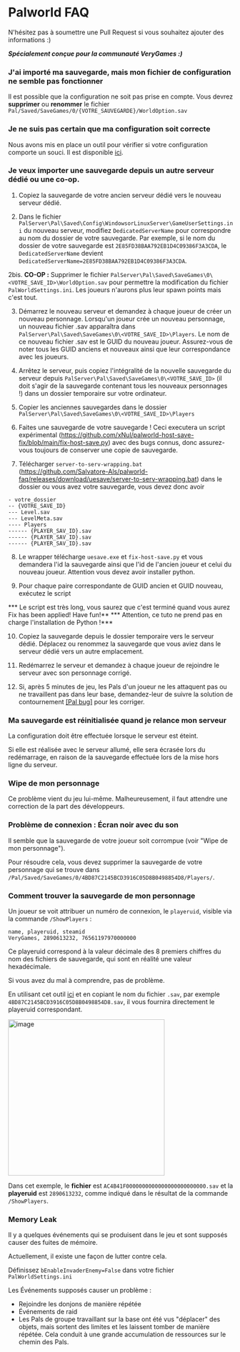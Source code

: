 # Palworld FAQ
N'hésitez pas à soumettre une Pull Request si vous souhaitez ajouter des informations :)

***Spécialement conçue pour la communauté VeryGames :)***

### J'ai importé ma sauvegarde, mais mon fichier de configuration ne semble pas fonctionner
Il est possible que la configuration ne soit pas prise en compte. Vous devrez **supprimer** ou **renommer** le fichier `Pal/Saved/SaveGames/0/{VOTRE_SAUVEGARDE}/WorldOption.sav`

### Je ne suis pas certain que ma configuration soit correcte
Nous avons mis en place un outil pour vérifier si votre configuration comporte un souci. Il est disponible [ici](https://palworld.kriax.ovh/configuration-validator).

### Je veux importer une sauvegarde depuis un autre serveur dédié ou une co-op.

1. Copiez la sauvegarde de votre ancien serveur dédié vers le nouveau serveur dédié.

2. Dans le fichier `PalServer\Pal\Saved\Config\WindowsorLinuxServer\GameUserSettings.ini` du nouveau serveur, modifiez `DedicatedServerName` pour correspondre au nom du dossier de votre sauvegarde. Par exemple, si le nom du dossier de votre sauvegarde est `2E85FD38BAA792EB1D4C09386F3A3CDA`, le `DedicatedServerName` devient `DedicatedServerName=2E85FD38BAA792EB1D4C09386F3A3CDA`.

2bis. **CO-OP :** Supprimer le fichier `PalServer\Pal\Saved\SaveGames\0\<VOTRE_SAVE_ID>\WorldOption.sav` pour permettre la modification du fichier `PalWorldSettings.ini`. Les joueurs n'aurons plus leur spawn points mais c'est tout.

3. Démarrez le nouveau serveur et demandez à chaque joueur de créer un nouveau personnage. Lorsqu'un joueur crée un nouveau personnage, un nouveau fichier .sav apparaîtra dans `PalServer\Pal\Saved\SaveGames\0\<VOTRE_SAVE_ID>\Players`. Le nom de ce nouveau fichier .sav est le GUID du nouveau joueur. Assurez-vous de noter tous les GUID anciens et nouveaux ainsi que leur correspondance avec les joueurs.

4. Arrêtez le serveur, puis copiez l'intégralité de la nouvelle sauvegarde du serveur depuis `PalServer\Pal\Saved\SaveGames\0\<VOTRE_SAVE_ID>` (il doit s'agir de la sauvegarde contenant tous les nouveaux personnages !) dans un dossier temporaire sur votre ordinateur.

5. Copier les anciennes sauvegardes dans le dossier `PalServer\Pal\Saved\SaveGames\0\<VOTRE_SAVE_ID>\Players`

6. Faites une sauvegarde de votre sauvegarde ! Ceci executera un script expérimental (https://github.com/xNul/palworld-host-save-fix/blob/main/fix-host-save.py) avec des bugs connus, donc assurez-vous toujours de conserver une copie de sauvegarde.

7. Télécharger `server-to-serv-wrapping.bat` (https://github.com/Salvatore-Als/palworld-faq/releases/download/uesave/server-to-serv-wrapping.bat) dans le dossier ou vous avez votre sauvegarde, vous devez donc avoir
```plaintext
- votre_dossier
-- {VOTRE_SAVE_ID}
--- Level.sav
--- LevelMeta.sav
---- Players
------ {PLAYER_SAV_ID}.sav
------ {PLAYER_SAV_ID}.sav
------ {PLAYER_SAV_ID}.sav
```

8. Le wrapper télécharge `uesave.exe` et `fix-host-save.py` et vous demandera l'id la sauvegarde ainsi que l'id de l'ancien joueur et celui du nouveau joueur. Attention vous devez avoir installer python.

9. Pour chaque paire correspondante de GUID ancien et GUID nouveau, exécutez le script

*** Le script est très long, vous saurez que c'est terminé quand vous aurez Fix has been applied! Have fun!** 
*** Attention, ce tuto ne prend pas en charge l'installation de Python !***

10. Copiez la sauvegarde depuis le dossier temporaire vers le serveur dédié. Déplacez ou renommez la sauvegarde que vous aviez dans le serveur dédié vers un autre emplacement.

11. Redémarrez le serveur et demandez à chaque joueur de rejoindre le serveur avec son personnage corrigé.

12. Si, après 5 minutes de jeu, les Pals d'un joueur ne les attaquent pas ou ne travaillent pas dans leur base, demandez-leur de suivre la solution de contournement [[Pal bug]](https://github.com/xNul/palworld-host-save-fix/blob/main/README.md#pal-bug) pour les corriger.

### Ma sauvegarde est réinitialisée quand je relance mon serveur

La configuration doit être effectuée lorsque le serveur est éteint. 

Si elle est réalisée avec le serveur allumé, elle sera écrasée lors du redémarrage, en raison de la sauvegarde effectuée lors de la mise hors ligne du serveur.

### Wipe de mon personnage

Ce problème vient du jeu lui-même. Malheureusement, il faut attendre une correction de la part des développeurs.

### Problème de connexion : Écran noir avec du son

Il semble que la sauvegarde de votre joueur soit corrompue (voir "Wipe de mon personnage").

Pour résoudre cela, vous devez supprimer la sauvegarde de votre personnage qui se trouve dans `/Pal/Saved/SaveGames/0/4BD87C2145BCD3916C05D8B0498854D8/Players/`.

### Comment trouver la sauvegarde de mon personnage

Un joueur se voit attribuer un numéro de connexion, le `playeruid`, visible via la commande `/ShowPlayers` :

```plaintext
name, playeruid, steamid
VeryGames, 2890613232, 76561197970000000
```

Ce playeruid correspond à la valeur décimale des 8 premiers chiffres du nom des fichiers de sauvegarde, qui sont en réalité une valeur hexadécimale.

Si vous avez du mal à comprendre, pas de problème. 

En utilisant cet outil [ici](https://palworld.kriax.ovh/id-finder) et en copiant le nom du fichier `.sav`, par exemple `4BD87C2145BCD3916C05D8B0498854D8.sav`, il vous fournira directement le playeruid correspondant.

<img width="350" alt="image" src="https://github.com/Salvatore-Als/palworld-faq/assets/58212852/a81dd3bf-1f86-4757-8f4e-42c044672b06">

Dans cet exemple, le **fichier** est `AC4B41F0000000000000000000000000.sav` et la **playeruid** est `2890613232`, comme indiqué dans le résultat de la commande `/ShowPlayers`.

### Memory Leak

Il y a quelques événements qui se produisent dans le jeu et sont supposés causer des fuites de mémoire.

Actuellement, il existe une façon de lutter contre cela.

Définissez `bEnableInvaderEnemy=False` dans votre fichier `PalWorldSettings.ini` 

Les Événements supposés causer un problème :

- Rejoindre les donjons de manière répétée
- Événements de raid
- Les Pals de groupe travaillant sur la base ont été vus "déplacer" des objets, mais sortent des limites et les laissent tomber de manière répétée. Cela conduit à une grande accumulation de ressources sur le chemin des Pals.
